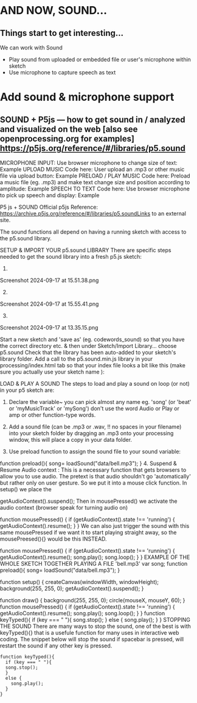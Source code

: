 # AND NOW, SOUND...
## Things start to get interesting...

We can work with Sound
* Play sound from uploaded or embedded file or user's microphone within sketch
* Use microphone to capture speech as text
# Add sound & microphone support
## SOUND + P5js — how to get sound in / analyzed and visualized on the web [also see openprocessing.org for examples] https://p5js.org/reference/#/libraries/p5.sound

MICROPHONE INPUT: Use browser microphone to change size of text: Example
UPLOAD MUSIC Code here: User upload an .mp3 or other music file via upload button: Example
PRELOAD / PLAY MUSIC Code here: Preload a music file (eg. .mp3) and make text change size and position according to amplitude: Example
SPEECH TO TEXT Code here: Use browser microphone to pick up speech and display: Example

P5 js + SOUND
Official p5js Reference: https://archive.p5js.org/reference/#/libraries/p5.soundLinks to an external site. 

The sound functions all depend on having a running sketch with access to the p5.sound library.

SETUP & IMPORT YOUR p5.sound LIBRARY
There are specific steps needed to get the sound library into a fresh p5.js sketch:

1.

Screenshot 2024-09-17 at 15.51.38.png

 

2.

Screenshot 2024-09-17 at 15.55.41.png

 

3.

Screenshot 2024-09-17 at 13.35.15.png

 

 

Start a new sketch and 'save as' (eg. codewords_sound) so that you have the correct directory etc. & then under Sketch/Import Library... choose p5.sound
Check that the library has been auto-added to your sketch's library folder.
Add a call to the p5.sound.min.js library in your processing/index.html tab so that your index file looks a bit like this (make sure you actually use your sketch name ):
<!DOCTYPE html>
<html>
<head>
  <meta charset="utf-8">
  <meta name="viewport" content="width=device-width, initial-scale=1.0">

  <!-- PLEASE NO CHANGES BELOW THIS LINE (UNTIL I SAY SO) -->
  <script language="javascript" type="text/javascript" src="libraries/p5.min.js"></script>
  <script language="javascript" type="text/javascript" src="libraries/p5.sound.min.js"></script>
  <script language="javascript" type="text/javascript" src="YOURSKETCHNAME.js"></script>
  <!-- OK, YOU CAN MAKE CHANGES BELOW THIS LINE AGAIN -->

  <style>
    body {
      padding: 0;
      margin: 0;
    }
  </style>
</head>

<body>
</body>
</html>
 

LOAD & PLAY A SOUND
The steps to load and play a sound on loop (or not) in your p5 sketch are:

1. Declare the variable~ you can pick almost any name eg. 'song' (or 'beat' or 'myMusicTrack' or 'mySong') don't use the word Audio or Play or amp or other function-type words. 

2. Add a sound file (can be .mp3 or .wav, !! no spaces in your filename) into your sketch folder by dragging an .mp3 onto your processing window, this will place a copy in your data folder.

3. Use preload function to assign the sound file to your sound variable:

function preload(){
  song= loadSound("data/bell.mp3");
}
4.  Suspend  & Resume Audio context : This is a necessary function that gets browsers to allow you to use audio. The pretext is that audio shouldn't go 'automatically' but rather only on user gesture. So we put it into a mouse click function. 
In setup() we place the 

getAudioContext().suspend();
Then in mousePressed() we activate the audio context (browser speak for turning audio on)

function mousePressed() {
  if (getAudioContext().state !== 'running') {
    getAudioContext().resume();
   }
}
We can also just trigger the sound with this same mousePressed if we want it to start playing straight away, so the mousePreesed(){} would be this INSTEAD.

function mousePressed() {
  if (getAudioContext().state !== 'running') {
    getAudioContext().resume();
    song.play();
    song.loop();
   }
}
EXAMPLE OF THE WHOLE SKETCH TOGETHER PLAYING A FILE 'bell.mp3'
var song;
function preload(){
  song= loadSound("data/bell.mp3");
}

function setup() {
 createCanvas(windowWidth, windowHeight);
 background(255, 255, 0);
 getAudioContext().suspend();
}

function draw() {
  background(255, 255, 0);
  circle(mouseX, mouseY, 60);
}
function mousePressed() {
  if (getAudioContext().state !== 'running') {
    getAudioContext().resume();
    song.play();
    song.loop();
   }
}
function keyTyped(){
  if (key === " "){
  song.stop();
  }
  else {
    song.play();
  }
}
STOPPING THE SOUND
There are many ways to stop the sound, one of the best is with keyTyped(){} that is a usefule function for many uses in interactive web coding. The snippet below will stop the sound if spacebar is pressed, will restart the sound if any other key is pressed.
```
function keyTyped(){
  if (key === " "){
  song.stop();
  }
  else {
    song.play();
  }
}
``` 

 


